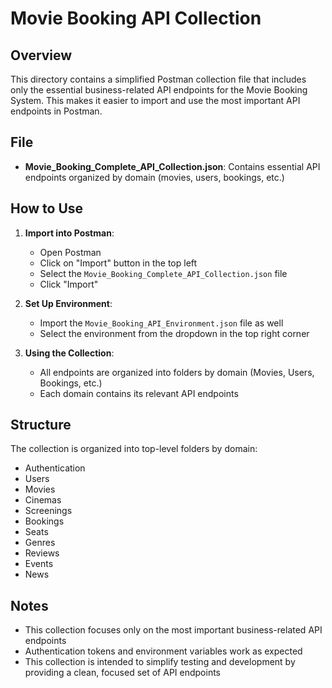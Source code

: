 # Movie Booking API Collection

## Overview

This directory contains a simplified Postman collection file that includes only the essential business-related API endpoints for the Movie Booking System. This makes it easier to import and use the most important API endpoints in Postman.

## File

- **Movie_Booking_Complete_API_Collection.json**: Contains essential API endpoints organized by domain (movies, users, bookings, etc.)

## How to Use

1. **Import into Postman**:
   - Open Postman
   - Click on "Import" button in the top left
   - Select the `Movie_Booking_Complete_API_Collection.json` file
   - Click "Import"

2. **Set Up Environment**:
   - Import the `Movie_Booking_API_Environment.json` file as well
   - Select the environment from the dropdown in the top right corner

3. **Using the Collection**:
   - All endpoints are organized into folders by domain (Movies, Users, Bookings, etc.)
   - Each domain contains its relevant API endpoints

## Structure

The collection is organized into top-level folders by domain:

- Authentication
- Users
- Movies
- Cinemas
- Screenings
- Bookings
- Seats
- Genres
- Reviews
- Events
- News

## Notes

- This collection focuses only on the most important business-related API endpoints
- Authentication tokens and environment variables work as expected
- This collection is intended to simplify testing and development by providing a clean, focused set of API endpoints
